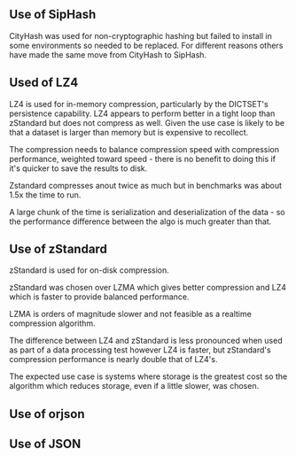 
## Use of SipHash

CityHash was used for non-cryptographic hashing but failed to install in some
environments so needed to be replaced. For different reasons others have made
the same move from CityHash to SipHash.

## Used of LZ4

LZ4 is used for in-memory compression, particularly by the DICTSET's persistence
capability. LZ4 appears to perform better in a tight loop than zStandard but does
not compress as well. Given the use case is likely to be that a dataset is
larger than memory but is expensive to recollect.

The compression needs to balance compression speed with compression performance,
weighted toward speed - there is no benefit to doing this if it's quicker to save
the results to disk.

Zstandard compresses anout twice as much but in benchmarks was about 1.5x the time
to run.

A large chunk of the time is serialization and deserialization of the data - so
the performance difference between the algo is much greater than that.

## Use of zStandard

zStandard is used for on-disk compression.

zStandard was chosen over LZMA which gives better compression and LZ4 which is faster
to provide balanced performance.

LZMA is orders of magnitude slower and not feasible as a realtime compression
algorithm.

The difference between LZ4 and zStandard is less pronounced when used as part of a
data processing test however LZ4 is faster, but zStandard's compression performance
is nearly double that of LZ4's.

The expected use case is systems where storage is the greatest cost so the algorithm
which reduces storage, even if a little slower, was chosen.

## Use of orjson

## Use of JSON

